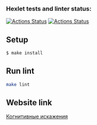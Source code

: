 ### Hexlet tests and linter status:
[![Actions Status](https://github.com/malevka/layout-designer-project-lvl1/workflows/LayoutDesigner%20CI/badge.svg)](https://github.com/malevka/layout-designer-project-lvl1/actions)
[![Actions Status](https://github.com/malevka/layout-designer-project-lvl1/workflows/hexlet-check/badge.svg)](https://github.com/malevka/layout-designer-project-lvl1/actions)

## Setup

```sh
$ make install
```

## Run lint

```sh
make lint
```

## Website link
[Когнитивные искажения](https://obeisant-story.surge.sh)